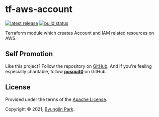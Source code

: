 # tf-aws-account

[![latest release](https://img.shields.io/github/v/release/tedilabs/tf-aws-account?style=flat-square)](https://github.com/tedilabs/tf-aws-account/releases/latest)
[![build status](https://img.shields.io/github/workflow/status/tedilabs/tf-aws-account/workflow?label=build&logo=github&style=flat-square)](https://github.com/tedilabs/tf-aws-account/actions?query=workflow%3Atest)

Terraform module which creates Account and IAM related resources on AWS.


## Self Promotion

Like this project? Follow the repository on [GitHub](https://github.com/tedilabs/tf-aws-account). And if you're feeling especially charitable, follow **[posquit0](https://github.com/posquit0)** on GitHub.


## License

Provided under the terms of the [Apache License](LICENSE).

Copyright © 2021, [Byungjin Park](https://www.posquit0.com).
